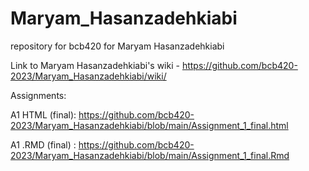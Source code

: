 # Maryam_Hasanzadehkiabi
repository for bcb420 for Maryam Hasanzadehkiabi


Link to Maryam Hasanzadehkiabi's wiki - https://github.com/bcb420-2023/Maryam_Hasanzadehkiabi/wiki/

Assignments:

A1	HTML (final): https://github.com/bcb420-2023/Maryam_Hasanzadehkiabi/blob/main/Assignment_1_final.html

A1 .RMD (final) : https://github.com/bcb420-2023/Maryam_Hasanzadehkiabi/blob/main/Assignment_1_final.Rmd
